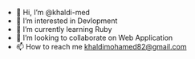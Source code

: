 - 👋 Hi, I’m @khaldi-med
- 👀 I’m interested in Devlopment 
- 🌱 I’m currently learning Ruby
- 💞️ I’m looking to collaborate on Web Application 
- 📫 How to reach me khaldimohamed82@gmail.com

<!---
khaldi-med/khaldi-med is a ✨ special ✨ repository because its `README.md` (this file) appears on your GitHub profile.
You can click the Preview link to take a look at your changes.
--->
